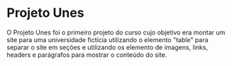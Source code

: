 # Projeto Unes

O Projeto Unes foi o primeiro projeto do curso cujo objetivo era montar um site para uma universidade fictícia utilizando o elemento "table" para separar o site em seções e utilizando os elemento de imagens, links, headers e parágrafos para mostrar o conteúdo do site.
